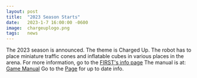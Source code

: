 ```yaml
---
layout: post
title:  "2023 Season Starts"
date:   2023-1-7 16:00:00 -0600
image:  chargeuplogo.png
tags:   news
---
```

The 2023 season is announced. The theme is Charged Up.
The robot has to place miniature traffic cones and inflatable cubes in various places in the arena.
For more information, go to the [FIRST's info page](https://www.firstinspires.org/robotics/frc/game-and-season)
The manual is at:
[Game Manual](https://firstfrc.blob.core.windows.net/frc2023/Manual/2023FRCGameManual.pdf)
Go to the [Page]({{site.baseurl}}/2023) for up to date info.